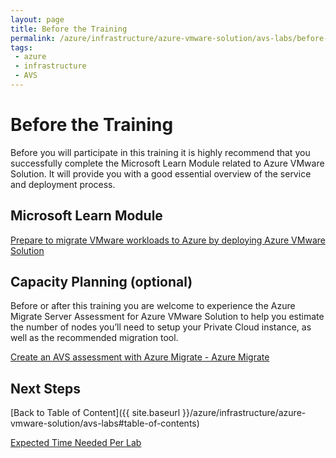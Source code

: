 ```yaml
---
layout: page
title: Before the Training
permalink: /azure/infrastructure/azure-vmware-solution/avs-labs/before-the-training
tags: 
 - azure
 - infrastructure
 - AVS
---
```



# Before the Training

Before you will participate in this training it is highly recommend that you
successfully complete the Microsoft Learn Module related to Azure VMware
Solution. It will provide you with a good essential overview of the service and
deployment process.

## Microsoft Learn Module

[Prepare to migrate VMware workloads to Azure by deploying Azure VMware
Solution](https://docs.microsoft.com/en-us/learn/modules/deploy-azure-vmware-solution/)

## Capacity Planning (optional)

Before or after this training you are welcome to experience the Azure Migrate
Server Assessment for Azure VMware Solution to help you estimate the number of
nodes you’ll need to setup your Private Cloud instance, as well as the
recommended migration tool.

[Create an AVS assessment with Azure Migrate - Azure
Migrate](https://docs.microsoft.com/en-us/azure/migrate/how-to-create-azure-vmware-solution-assessment)

## Next Steps

[Back to Table of Content]({{ site.baseurl }}/azure/infrastructure/azure-vmware-solution/avs-labs#table-of-contents)

[Expected Time Needed Per Lab](expected-time-needed-per-lab#expected-time-needed-per-lab)
